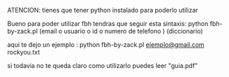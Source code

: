 ATENCION: tienes que tener python instalado para poderlo utilizar

Bueno para poder utilizar fbh tendras que seguir esta sintaxis:
  python fbh-by-zack.pl (email o usuario o id o numero de telefono ) (diccionario)

aqui te dejo un ejemplo :
  python fbh-by-zack.pl ejemplo@gmail.com rockyou.txt
  
si todavia no te queda claro como utilizarlo puedes leer "guia.pdf"
